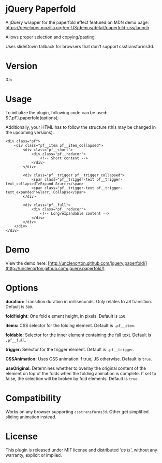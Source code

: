 # jQuery Paperfold
A jQuery wrapper for the paperfold effect featured on MDN demo page: https://developer.mozilla.org/en-US/demos/detail/paperfold-css/launch

Allows proper selection and copying/pasting.

Uses slideDown fallback for browsers that don't support csstransforms3d.

# Version 
0.5

# Usage

To initialize the plugin, following code can be used:
	$('.pf').paperfold(options);

Additionally, your HTML has to follow the structure (this may be changed in the upcoming versions):

	<div class="pf">
		<div class="pf__item pf__item_collapsed">
			<div class="pf__short">
				<div class="pf__reducer">
					<!-- Short content -->
				</div>
			</div>

			<div class="pf__trigger pf__trigger_collapsed">
				<span class="pf__trigger-text pf__trigger-text_collapsed">Expand &rarr;</span>
				<span class="pf__trigger-text pf__trigger-text_expanded">&larr; Collapse</span>
			</div>

			<div class="pf__full">
				<div class="pf__reducer">
					<!-- Long/expandable content -->
				</div>
			</div>
		</div>
	</div>

# Demo

View the demo here: [http://unclenorton.github.com/jquery.paperfold/](http://unclenorton.github.com/jquery.paperfold/).

# Options

**duration:** Transition duration in milliseconds. Only relates to JS transition. Default is `500`.

**foldHeight:** One fold element height, in pixels. Default is `150`.

**items:** CSS selector for the folding element. Default is `.pf__item`.

**foldable:** Selector for the inner element containing the full text. Default is `.pf__full`.

**trigger:** Selector for the trigger element. Default is `.pf__trigger`.

**CSSAnimation:** Uses CSS animation if true, JS otherwise. Default is `true`.

**useOriginal:** Determines whether to overlay the original content of the element on top of the folds when the folding animation is complete. If set to false, the selection will be broken by fold elements. Default is `true`.

# Compatibility
Works on any browser supporting `csstransforms3d`. Other get simplified sliding animation instead.


# License

This plugin is released under MIT license and distributed *'as is'*, without any warranty, explicit or implied.